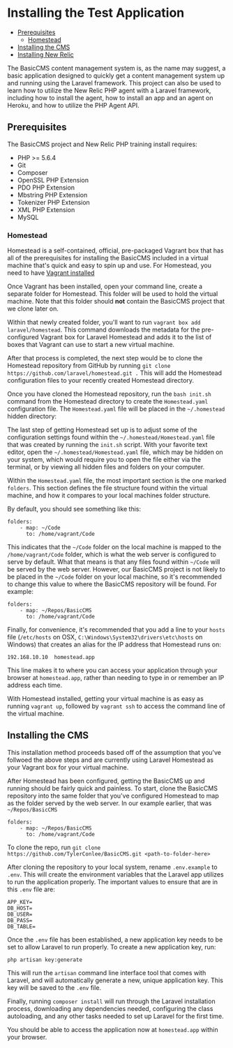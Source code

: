 # Installing the Test Application

- [Prerequisites](#prerequisites)
    - [Homestead](#homestead)
- [Installing the CMS](#installing-the-cms)
- [Installing New Relic](#installing-new-relic)

The BasicCMS content management system is, as the name may suggest, a basic
application designed to quickly get a content management system up and running
using the Laravel framework. This project can also be used to learn how to
 utilize the New Relic PHP agent with a Laravel framework, including how to 
 install the agent, how to install an app and an agent on Heroku, and how to 
 utilize the PHP Agent API. 

## Prerequisites

The BasicCMS project and New Relic PHP training install requires:

- PHP >= 5.6.4
- Git
- Composer
- OpenSSL PHP Extension
- PDO PHP Extension
- Mbstring PHP Extension
- Tokenizer PHP Extension
- XML PHP Extension
- MySQL

### Homestead

Homestead is a self-contained, official, pre-packaged Vagrant box that has all 
of the prerequisites for installing the BasicCMS included in a virtual machine 
that's quick and easy to spin up and use. 
For Homestead, you need to have [Vagrant installed](https://www.vagrantup.com/downloads.html)

Once Vagrant has been installed, open your command line, create a separate 
folder for Homestead. This folder will be used to hold the virtual machine. 
Note that this folder should **not** contain the BasicCMS project that we clone 
later on. 

Within that newly created folder, you'll want to run `vagrant box add 
laravel/homestead`. This command downloads the metadata for the pre-configured 
Vagrant box for Laravel Homestead and adds it to the list of boxes that Vagrant 
can use to start a new virtual machine. 

After that process is completed, the next step would be to clone the Homestead 
repository from GitHub by running `git clone 
https://github.com/laravel/homestead.git .` This will add the Homestead 
configuration files to your recently created Homestead directory. 

Once you have cloned the Homestead repository, run the `bash init.sh` command 
from the Homestead directory to create the `Homestead.yaml` configuration file. 
The `Homestead.yaml` file will be placed in the `~/.homestead` hidden directory:

The last step of getting Homestead set up is to adjust some of the 
configuration settings found within the `~/.homestead/Homestead.yaml` file that 
was created by running the `init.sh` script. With your favorite text editor, 
open the `~/.homestead/Homestead.yaml` file, which may be hidden on your system,
 which would require you to open the file either via the terminal, or by 
viewing all hidden files and folders on your computer.

Within the `Homestead.yaml` file, the most important section is the one marked `folders`. This section defines the file structure found within the virtual machine, and how it compares to your local machines folder structure. 

By default, you should see something like this:

```
folders:
    - map: ~/Code
      to: /home/vagrant/Code
```

This indicates that the `~/Code` folder on the local machine is mapped to the `/home/vagrant/Code` folder, which is what the web server is configured to serve by default. What that means is that any files found within `~/Code` will be served by the web server. However, our BasicCMS project is not likely to be placed in the `~/Code` folder on your local machine, so it's recommended to change this value to where the BasicCMS repository will be found. For example:

```
folders:
    - map: ~/Repos/BasicCMS
      to: /home/vagrant/Code
```

Finally, for convenience, it's recommended that you add a line to your `hosts` 
file (`/etc/hosts` on OSX, `C:\Windows\System32\drivers\etc\hosts` on Windows) 
that creates an alias for the IP address that Homestead runs on:

```
192.168.10.10  homestead.app
```

This line makes it to where you can access your application through your 
browser at `homestead.app`, rather than needing to type in or remember an IP 
address each time. 

With Homestead installed, getting your virtual machine is as easy as running `vagrant up`, followed by `vagrant ssh` to access the command line of the virtual machine. 

## Installing the CMS

This installation method proceeds based off of the assumption that you've follwoed the above steps and are currently using Laravel Homestead as your Vagrant box for your virtual machine. 

After Homestead has been configured, getting the BasicCMS up and running should 
be fairly quick and painless. To start, clone the BasicCMS repository into the 
same folder that you've configured Homestead to map as the folder served by the 
web server. In our example earlier, that was `~/Repos/BasicCMS`

```
folders:
    - map: ~/Repos/BasicCMS
      to: /home/vagrant/Code
```

To clone the repo, run `git clone https://github.com/TylerConlee/BasicCMS.git <path-to-folder-here>`

After cloning the repository to your local system, rename `.env.example` to 
`.env`. This will create the environment variables that the Laravel app 
utilizes to run the application properly. The important values to ensure that 
are in this `.env` file are:

```
APP_KEY=
DB_HOST=
DB_USER=
DB_PASS=
DB_TABLE= 
```

Once the `.env` file has been established, a new application key needs to be 
set to allow Laravel to run properly. To create a new application key, run:

```
php artisan key:generate
```

This will run the `artisan` command line interface tool that comes with Laravel,
 and will automatically generate a new, unique application key. This key will 
 be saved to the `.env` file. 

Finally, running `composer install` will run through the Laravel installation 
process, downloading any dependencies needed, configuring the class autoloading,
 and any other tasks needed to set up Laravel for the first time. 

You should be able to access the application now at `homestead.app` within your 
browser.